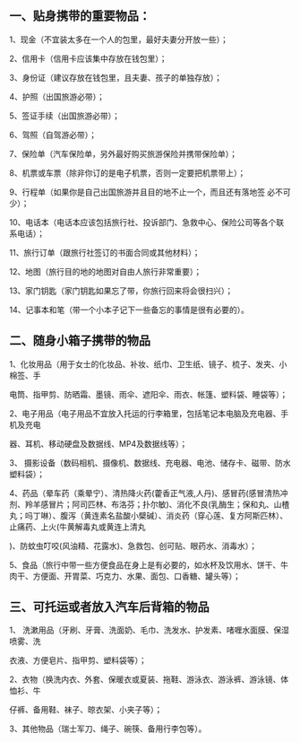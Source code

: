 

## 一、贴身携带的重要物品：

1、现金（不宜装太多在一个人的包里，最好夫妻分开放一些）；

2、信用卡（信用卡应该集中存放在钱包里）；

3、身份证（建议存放在钱包里，且夫妻、孩子的单独存放）；

4、护照（出国旅游必带）；

5、签证手续（出国旅游必带）；

6、驾照（自驾游必带）；

7、保险单（汽车保险单，另外最好购买旅游保险并携带保险单）；

8、机票或车票（除非你订的是电子机票，否则一定要把机票带上）；

9、行程单（如果你是自己出国旅游并且目的地不止一个，而且还有落地签 必不可少）；

10、电话本（电话本应该包括旅行社、投诉部门、急救中心、保险公司等各个联系电话）；

11、旅行订单（跟旅行社签订的书面合同或其他材料）；

12、地图（旅行目的地的地图对自由人旅行非常重要）；

13、家门钥匙（家门钥匙如果忘了带，你旅行回来将会很扫兴）；

14、记事本和笔（带一个小本子记下一些备忘的事情是很有必要的）。

## 二、随身小箱子携带的物品

1、化妆用品（用于女士的化妆品、补妆、纸巾、卫生纸、镜子、梳子、发夹、小棉签、手

电筒、指甲剪、防晒霜、墨镜、雨伞、遮阳伞、雨衣、帐篷、塑料袋、睡袋等）；

2、电子用品（电子用品不宜放入托运的行李箱里，包括笔记本电脑及充电器、手机及充电

器、耳机、移动硬盘及数据线、MP4及数据线等）；

3、 摄影设备（数码相机、摄像机、数据线、充电器、电池、储存卡、磁带、防水塑料袋）；

4、药品（晕车药（乘晕宁）、清热降火药(藿香正气液,人丹)、感冒药(感冒清热冲剂、羚羊感冒片；阿司匹林、布洛芬；扑尔敏)、消化不良(乳酶生；保和丸、山楂丸；吗丁啉）、腹泻（黄连素名盐酸小檗碱）、消炎药（穿心莲、复方阿斯匹林）、止痛药、上火(牛黄解毒丸或黄连上清丸

)、防蚊虫叮咬(风油精、花露水)、急救包、创可贴、眼药水、消毒水）；

5、食品（旅行中带一些方便食品在身上是有必要的，如水杯及饮用水、饼干、牛肉干、方便面、开胃菜、巧克力、水果、面包、口香糖、罐头等）；

## 三、可托运或者放入汽车后背箱的物品

1、 洗漱用品（牙刷、牙膏、洗面奶、毛巾、洗发水、护发素、啫喱水面膜、保湿喷雾、洗

衣液、方便皂片、指甲剪、塑料袋等）；

2、衣物（换洗内衣、外套、保暖衣或夏装、拖鞋、游泳衣、游泳裤、游泳镜、体恤衫、牛

仔裤、备用鞋、袜子、晾衣架、小夹子等）；

3、其他物品（瑞士军刀、绳子、碗筷、备用行李包等）。